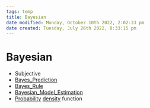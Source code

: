 ```yaml
---
tags: temp
title: Bayesian
date modified: Monday, October 10th 2022, 2:02:33 pm
date created: Tuesday, July 26th 2022, 8:33:15 pm
---
```


# Bayesian
- Subjective
- [Bayes_Prediction](Bayes_Prediction.md)
- [Bayes_Rule](Bayes_Rule.md)
- [Bayesian_Model_Estimation](Bayesian_Model_Estimation.md)
- [Probability](Probability.md) [density](Density.md) function

